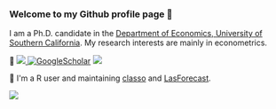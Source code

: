 ### Welcome to my Github profile page 👋

I am a Ph.D. candidate in the [Department of Economics, University of Southern California](https://dornsife.usc.edu/econ/about-us/). My research interests are mainly in econometrics.

🔭 <a href="https://zhan-gao.github.io/cv.pdf"><img src="https://img.shields.io/badge/PDF-CV-red?style=flat-square&logo=adobe"> </a> 
<a href='https://scholar.google.com/citations?user=cYUBC7AAAAAJ&hl=en&oi=ao' target="_blank"><img alt='GoogleScholar' src='https://img.shields.io/badge/Scholar-100000?style=flat&logo=GoogleScholar&logoColor=white&&color=0181FF'></a>
<a href="https://zhan-gao.github.io/"><img src="https://img.shields.io/badge/Website-ZhanGao-red?style=flat-square"></a>  

🌱 I'm a R user and maintaining [classo]( https://github.com/zhan-gao/classo) and [LasForecast]( https://github.com/zhan-gao/LasForecast).


![](https://github-stats-alpha.vercel.app/api?username=zhan-gao&cc=22272e&tc=37BCF6&ic=fff&bc=0000)

